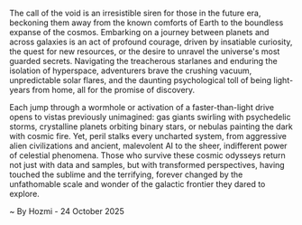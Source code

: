 
The call of the void is an irresistible siren for those in the future era, beckoning them away from the known comforts of Earth to the boundless expanse of the cosmos. Embarking on a journey between planets and across galaxies is an act of profound courage, driven by insatiable curiosity, the quest for new resources, or the desire to unravel the universe's most guarded secrets. Navigating the treacherous starlanes and enduring the isolation of hyperspace, adventurers brave the crushing vacuum, unpredictable solar flares, and the daunting psychological toll of being light-years from home, all for the promise of discovery.

Each jump through a wormhole or activation of a faster-than-light drive opens to vistas previously unimagined: gas giants swirling with psychedelic storms, crystalline planets orbiting binary stars, or nebulas painting the dark with cosmic fire. Yet, peril stalks every uncharted system, from aggressive alien civilizations and ancient, malevolent AI to the sheer, indifferent power of celestial phenomena. Those who survive these cosmic odysseys return not just with data and samples, but with transformed perspectives, having touched the sublime and the terrifying, forever changed by the unfathomable scale and wonder of the galactic frontier they dared to explore.

~ By Hozmi - 24 October 2025
